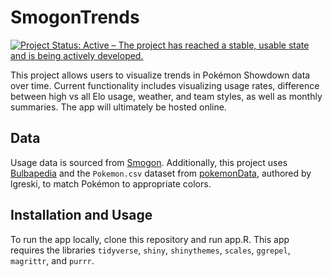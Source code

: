 SmogonTrends
============

[![Project Status: Active – The project has reached a stable, usable state and is being actively developed.](https://www.repostatus.org/badges/latest/active.svg)](https://www.repostatus.org/#active)

This project allows users to visualize trends in Pokémon Showdown data over time. Current functionality includes visualizing usage rates, difference between high vs all Elo usage, weather, and team styles, as well as monthly summaries. The app will ultimately be hosted online.

Data
----
Usage data is sourced from [Smogon](https://www.smogon.com/stats/). Additionally, this project uses [Bulbapedia](https://bulbagarden.net/) and the `Pokemon.csv` dataset from [pokemonData](https://github.com/lgreski/pokemonData), authored by lgreski, to match Pokémon to appropriate colors.

Installation and Usage
----------------------
To run the app locally, clone this repository and run app.R. This app requires the libraries `tidyverse`, `shiny`, `shinythemes`, `scales`, `ggrepel`, `magrittr`, and `purrr`. 
